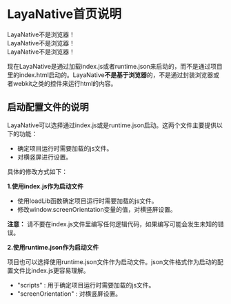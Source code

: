 
# LayaNative首页说明

LayaNative不是浏览器！<br />
LayaNative不是浏览器！<br />
LayaNative不是浏览器！

现在LayaNative是通过加载index.js或者runtime.json来启动的，而不是通过项目里的index.html启动的。LayaNative**不是基于浏览器**的，不是通过封装浏览器或者webkit之类的控件来运行html的内容。


## 启动配置文件的说明

LayaNative可以选择通过index.js或是runtime.json启动。这两个文件主要提供以下的功能：

* 确定项目运行时需要加载的js文件。
* 对横竖屏进行设置。

具体的修改方式如下：

**1.使用index.js作为启动文件**

* 使用loadLib函数确定项目运行时需要加载的js文件。
* 修改window.screenOrientation变量的值，对横竖屏设置。

**注意：** 请不要在index.js文件里编写任何逻辑代码，如果编写可能会发生未知的错误。

**2.使用runtime.json作为启动文件**

项目也可以选择使用runtime.json文件作为启动文件。json文件格式作为启动的配置文件比index.js更容易理解。

* "scripts" : 用于确定项目运行时需要加载的js文件。
* "screenOrientation" : 对横竖屏设置。